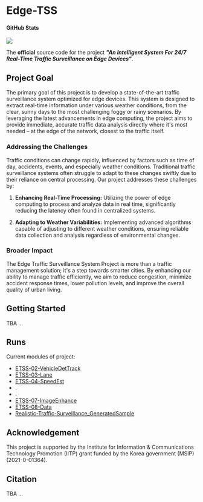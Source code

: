 # Edge-TSS  
  
#### GitHub Stats  
![](https://img.shields.io/github/downloads/SKKU-AutoLab-VSW/ETSS-01-Edge-TSS/total.svg)  
  
The **official** source code for the project _**"An Intelligent System For 24/7  Real-Time Traffic Surveillance on Edge Devices"**_.  

## Project Goal


The primary goal of this project is to develop a state-of-the-art traffic surveillance system optimized for edge devices. This system is designed to extract real-time information under various weather conditions, from the clear, sunny days to the most challenging foggy or rainy scenarios. By leveraging the latest advancements in edge computing, the project aims to provide immediate, accurate traffic data analysis directly where it's most needed – at the edge of the network, closest to the traffic itself.  

### Addressing the Challenges

Traffic conditions can change rapidly, influenced by factors such as time of day, accidents, events, and especially weather conditions. Traditional traffic surveillance systems often struggle to adapt to these changes swiftly due to their reliance on central processing. Our project addresses these challenges by:

1. **Enhancing Real-Time Processing:** Utilizing the power of edge computing to process and analyze data in real time, significantly reducing the latency often found in centralized systems.
    
2. **Adapting to Weather Variabilities:** Implementing advanced algorithms capable of adjusting to different weather conditions, ensuring reliable data collection and analysis regardless of environmental changes.

### Broader Impact

The Edge Traffic Surveillance System Project is more than a traffic management solution; it's a step towards smarter cities. By enhancing our ability to manage traffic efficiently, we aim to reduce congestion, minimize accident response times, lower pollution levels, and improve the overall quality of urban living.


## Getting Started  

TBA ...  
  
## Runs  

Current modules of project:
- [ETSS-02-VehicleDetTrack](https://github.com/SKKU-AutoLab-VSW/ETSS-02-VehicleDetTrack)
- [ETSS-03-Lane](https://github.com/SKKU-AutoLab-VSW/ETSS-03-LaneDet)
- [ETSS-04-SpeedEst](https://github.com/SKKU-AutoLab-VSW/ETSS-04-SpeedEst)
- .
- .
- [ETSS-07-ImageEnhance](https://github.com/SKKU-AutoLab-VSW/ETSS-07-ImageEnhance)
- [ETSS-08-Data](https://github.com/SKKU-AutoLab-VSW/ETSS-08-Data)
- [Realistic-Traffic-Surveillance_GeneratedSample](https://github.com/SKKU-AutoLab-VSW/Realistic-Traffic-Surveillance_GeneratedSample)
  
## Acknowledgement  

This project is supported by the Institute for Information & Communications   
Technology Promotion (IITP) grant funded by the Korea government (MSIP) (2021-0-01364).

## Citation 

TBA ...  
